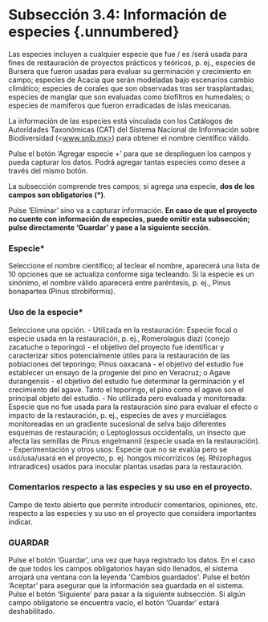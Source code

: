 #    Subsección 3.4: Información de especies {.unnumbered}

Las especies incluyen a cualquier especie que fue / es /será usada para fines de restauración de proyectos prácticos y teóricos, p. ej., especies de Bursera que fueron usadas para evaluar su germinación y crecimiento en campo; especies de Acacia que serán modeladas bajo escenarios cambio climático; especies de corales que son observadas tras ser trasplantadas; especies de manglar que son evaluadas como biofiltros en humedales; o especies de mamíferos que fueron erradicadas de islas mexicanas.

La información de las especies está vinculada con los Catálogos de Autoridades Taxonómicas (CAT) del Sistema Nacional de Información sobre Biodiversidad (<www.snib.mx>) para obtener el nombre científico válido. 

Pulse el botón ‘Agregar especie +’ para que se desplieguen los campos y pueda capturar los datos. Podrá agregar tantas especies como desee a través del mismo botón.

La subsección comprende tres campos; si agrega una especie, __dos de los campos son obligatorios (*)__. 

Pulse ‘Eliminar’ sino va a capturar información.
**En caso de que el proyecto no cuente con información de especies, puede omitir esta subsección; pulse directamente ‘Guardar’ y pase a la siguiente sección.**

### Especie*
Seleccione el nombre científico; al teclear el nombre, aparecerá una lista de 10 opciones que se actualiza conforme siga tecleando. Si la especie es un sinónimo, el nombre válido aparecerá entre paréntesis, p. ej., Pinus bonapartea (Pinus strobiformis).


### Uso de la especie*
Seleccione una opción.
    - Utilizada en la restauración: Especie focal o especie usada en la restauración, p. ej.,  Romerolagus diazi (conejo zacatuche o teporingo) - el objetivo del proyecto fue identificar y caracterizar sitios potencialmente útiles para la restauración de las poblaciones del teporingo; Pinus oaxacana - el objetivo del estudio fue establecer un ensayo de la progenie del pino en Veracruz; o Agave durangensis - el objetivo del estudio fue determinar la germinación y el crecimiento del agave. Tanto el teporingo, el pino como el agave son el principal objeto del estudio.
    - No utilizada pero evaluada y monitoreada: Especie que no fue usada para la restauración sino para evaluar el efecto o impacto de la restauración, p. ej., especies de aves y murciélagos monitoreadas en un gradiente sucesional de selva bajo diferentes esquemas de restauración; o Leptoglossus occidentalis, un insecto que afecta las semillas de Pinus engelmannii (especie usada en la restauración).
    - Experimentación y otros usos: Especie que no se evalúa pero se usó/usa/usará en el proyecto, p. ej. hongos micorrízicos (ej. Rhizophagus intraradices) usados para inocular plantas usadas para la restauración.

### Comentarios respecto a las especies y su uso en el proyecto.
Campo de texto abierto que permite introducir comentarios, opiniones, etc. respecto a las especies y su uso en el proyecto que considera importantes indicar.


### GUARDAR
Pulse el botón ‘Guardar’, una vez que haya registrado los datos.
En el caso de que todos los campos obligatorios hayan sido llenados, el sistema arrojará una ventana con la leyenda 'Cambios guardados'. Pulse el botón ‘Aceptar’ para asegurar que la información sea guardada en el sistema. 
Pulse el botón ‘Siguiente’ para pasar a la siguiente subsección. 
Si algún campo obligatorio se encuentra vacío, el botón ‘Guardar’ estará deshabilitado. 
